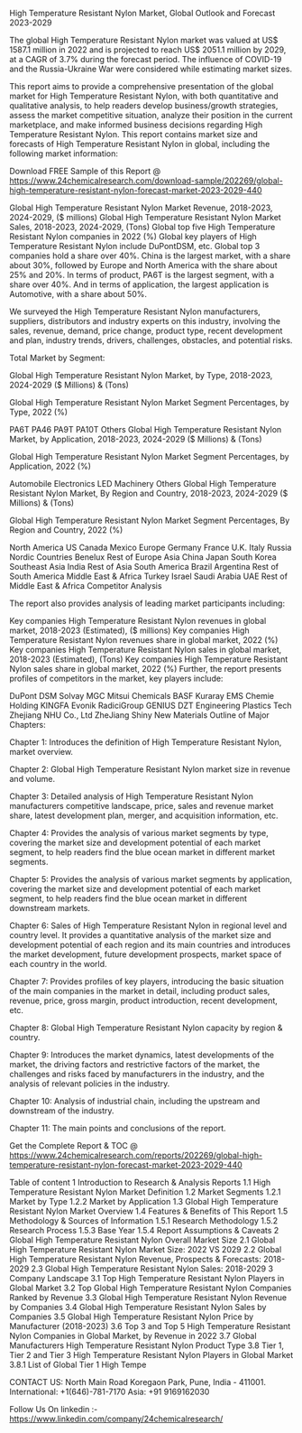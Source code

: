 High Temperature Resistant Nylon Market, Global Outlook and Forecast 2023-2029

The global High Temperature Resistant Nylon market was valued at US$ 1587.1 million in 2022 and is projected to reach US$ 2051.1 million by 2029, at a CAGR of 3.7% during the forecast period. The influence of COVID-19 and the Russia-Ukraine War were considered while estimating market sizes.

This report aims to provide a comprehensive presentation of the global market for High Temperature Resistant Nylon, with both quantitative and qualitative analysis, to help readers develop business/growth strategies, assess the market competitive situation, analyze their position in the current marketplace, and make informed business decisions regarding High Temperature Resistant Nylon. This report contains market size and forecasts of High Temperature Resistant Nylon in global, including the following market information:

Download FREE Sample of this Report @ https://www.24chemicalresearch.com/download-sample/202269/global-high-temperature-resistant-nylon-forecast-market-2023-2029-440

Global High Temperature Resistant Nylon Market Revenue, 2018-2023, 2024-2029, ($ millions)
Global High Temperature Resistant Nylon Market Sales, 2018-2023, 2024-2029, (Tons)
Global top five High Temperature Resistant Nylon companies in 2022 (%)
Global key players of High Temperature Resistant Nylon include DuPontDSM, etc. Global top 3 companies hold a share over 40%. China is the largest market, with a share about 30%, followed by Europe and North America with the share about 25% and 20%. In terms of product, PA6T is the largest segment, with a share over 40%. And in terms of application, the largest application is Automotive, with a share about 50%.

We surveyed the High Temperature Resistant Nylon manufacturers, suppliers, distributors and industry experts on this industry, involving the sales, revenue, demand, price change, product type, recent development and plan, industry trends, drivers, challenges, obstacles, and potential risks.

Total Market by Segment:

Global High Temperature Resistant Nylon Market, by Type, 2018-2023, 2024-2029 ($ Millions) & (Tons)

Global High Temperature Resistant Nylon Market Segment Percentages, by Type, 2022 (%)

PA6T
PA46
PA9T
PA10T
Others
Global High Temperature Resistant Nylon Market, by Application, 2018-2023, 2024-2029 ($ Millions) & (Tons)

Global High Temperature Resistant Nylon Market Segment Percentages, by Application, 2022 (%)

Automobile
Electronics
LED
Machinery
Others
Global High Temperature Resistant Nylon Market, By Region and Country, 2018-2023, 2024-2029 ($ Millions) & (Tons)

Global High Temperature Resistant Nylon Market Segment Percentages, By Region and Country, 2022 (%)

North America
US
Canada
Mexico
Europe
Germany
France
U.K.
Italy
Russia
Nordic Countries
Benelux
Rest of Europe
Asia
China
Japan
South Korea
Southeast Asia
India
Rest of Asia
South America
Brazil
Argentina
Rest of South America
Middle East & Africa
Turkey
Israel
Saudi Arabia
UAE
Rest of Middle East & Africa
Competitor Analysis

The report also provides analysis of leading market participants including:

Key companies High Temperature Resistant Nylon revenues in global market, 2018-2023 (Estimated), ($ millions)
Key companies High Temperature Resistant Nylon revenues share in global market, 2022 (%)
Key companies High Temperature Resistant Nylon sales in global market, 2018-2023 (Estimated), (Tons)
Key companies High Temperature Resistant Nylon sales share in global market, 2022 (%)
Further, the report presents profiles of competitors in the market, key players include:

DuPont
DSM
Solvay
MGC
Mitsui Chemicals
BASF
Kuraray
EMS Chemie Holding
KINGFA
Evonik
RadiciGroup
GENIUS
DZT Engineering Plastics Tech
Zhejiang NHU Co., Ltd
ZheJiang Shiny New Materials
Outline of Major Chapters:

Chapter 1: Introduces the definition of High Temperature Resistant Nylon, market overview.

Chapter 2: Global High Temperature Resistant Nylon market size in revenue and volume.

Chapter 3: Detailed analysis of High Temperature Resistant Nylon manufacturers competitive landscape, price, sales and revenue market share, latest development plan, merger, and acquisition information, etc.

Chapter 4: Provides the analysis of various market segments by type, covering the market size and development potential of each market segment, to help readers find the blue ocean market in different market segments.

Chapter 5: Provides the analysis of various market segments by application, covering the market size and development potential of each market segment, to help readers find the blue ocean market in different downstream markets.

Chapter 6: Sales of High Temperature Resistant Nylon in regional level and country level. It provides a quantitative analysis of the market size and development potential of each region and its main countries and introduces the market development, future development prospects, market space of each country in the world.

Chapter 7: Provides profiles of key players, introducing the basic situation of the main companies in the market in detail, including product sales, revenue, price, gross margin, product introduction, recent development, etc.

Chapter 8: Global High Temperature Resistant Nylon capacity by region & country.

Chapter 9: Introduces the market dynamics, latest developments of the market, the driving factors and restrictive factors of the market, the challenges and risks faced by manufacturers in the industry, and the analysis of relevant policies in the industry.

Chapter 10: Analysis of industrial chain, including the upstream and downstream of the industry.

Chapter 11: The main points and conclusions of the report.

Get the Complete Report & TOC @ https://www.24chemicalresearch.com/reports/202269/global-high-temperature-resistant-nylon-forecast-market-2023-2029-440

Table of content
1 Introduction to Research & Analysis Reports
1.1 High Temperature Resistant Nylon Market Definition
1.2 Market Segments
1.2.1 Market by Type
1.2.2 Market by Application
1.3 Global High Temperature Resistant Nylon Market Overview
1.4 Features & Benefits of This Report
1.5 Methodology & Sources of Information
1.5.1 Research Methodology
1.5.2 Research Process
1.5.3 Base Year
1.5.4 Report Assumptions & Caveats
2 Global High Temperature Resistant Nylon Overall Market Size
2.1 Global High Temperature Resistant Nylon Market Size: 2022 VS 2029
2.2 Global High Temperature Resistant Nylon Revenue, Prospects & Forecasts: 2018-2029
2.3 Global High Temperature Resistant Nylon Sales: 2018-2029
3 Company Landscape
3.1 Top High Temperature Resistant Nylon Players in Global Market
3.2 Top Global High Temperature Resistant Nylon Companies Ranked by Revenue
3.3 Global High Temperature Resistant Nylon Revenue by Companies
3.4 Global High Temperature Resistant Nylon Sales by Companies
3.5 Global High Temperature Resistant Nylon Price by Manufacturer (2018-2023)
3.6 Top 3 and Top 5 High Temperature Resistant Nylon Companies in Global Market, by Revenue in 2022
3.7 Global Manufacturers High Temperature Resistant Nylon Product Type
3.8 Tier 1, Tier 2 and Tier 3 High Temperature Resistant Nylon Players in Global Market
3.8.1 List of Global Tier 1 High Tempe

CONTACT US:
North Main Road Koregaon Park, Pune, India - 411001.
International: +1(646)-781-7170
Asia: +91 9169162030

Follow Us On linkedin :- https://www.linkedin.com/company/24chemicalresearch/
